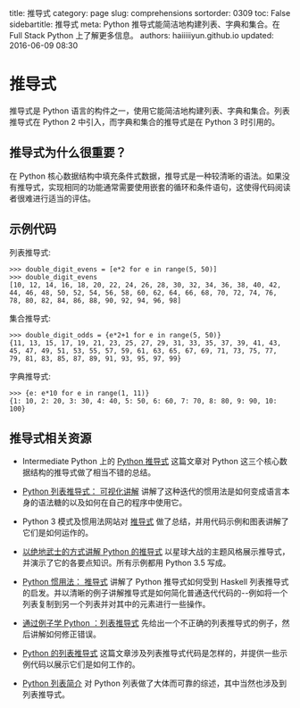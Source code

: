 title: 推导式
category: page
slug: comprehensions
sortorder: 0309
toc: False
sidebartitle: 推导式
meta: Python 推导式能简洁地构建列表、字典和集合。在 Full Stack Python 上了解更多信息。
authors: haiiiiiyun.github.io
updated: 2016-06-09 08:30


# 推导式
推导式是 Python 语言的构件之一，使用它能简洁地构建列表、字典和集合。列表推导式在 Python 2 中引入，而字典和集合的推导式是在 Python 3 时引用的。


## 推导式为什么很重要？
在 Python 核心数据结构中填充条件式数据，推导式是一种较清晰的语法。如果没有推导式，实现相同的功能通常需要使用嵌套的循环和条件语句，这使得代码阅读者很难进行适当的评估。

## 示例代码
列表推导式:

    >>> double_digit_evens = [e*2 for e in range(5, 50)]
    >>> double_digit_evens
    [10, 12, 14, 16, 18, 20, 22, 24, 26, 28, 30, 32, 34, 36, 38, 40, 42, 44, 46, 48, 50, 52, 54, 56, 58, 60, 62, 64, 66, 68, 70, 72, 74, 76, 78, 80, 82, 84, 86, 88, 90, 92, 94, 96, 98]


集合推导式:

    >>> double_digit_odds = {e*2+1 for e in range(5, 50)}
    {11, 13, 15, 17, 19, 21, 23, 25, 27, 29, 31, 33, 35, 37, 39, 41, 43, 45, 47, 49, 51, 53, 55, 57, 59, 61, 63, 65, 67, 69, 71, 73, 75, 77, 79, 81, 83, 85, 87, 89, 91, 93, 95, 97, 99}

字典推导式:
    
    >>> {e: e*10 for e in range(1, 11)}
    {1: 10, 2: 20, 3: 30, 4: 40, 5: 50, 6: 60, 7: 70, 8: 80, 9: 90, 10: 100}


## 推导式相关资源
* Intermediate Python 上的 [Python 推导式](http://intermediatepythonista.com/python-comprehensions) 这篇文章对 Python 这三个核心数据结构的推导式做了相当不错的总结。

* [Python 列表推导式： 可视化讲解](http://treyhunner.com/2015/12/python-list-comprehensions-now-in-color/) 讲解了这种迭代的惯用法是如何变成语言本身的语法糖的以及如何在自己的程序中使用它。

* Python 3 模式及惯用法网站对 [推导式](http://python-3-patterns-idioms-test.readthedocs.org/en/latest/Comprehensions.html) 做了总结，并用代码示例和图表讲解了它们是如何运作的。

* [以绝地武士的方式讲解 Python 的推导式](https://gist.github.com/bearfrieze/a746c6f12d8bada03589) 以星球大战的主题风格展示推导式，并演示了它的各要点知识。所有示例都用 Python 3.5 写成。

* [Python 惯用法： 推导式](https://blogs.msdn.microsoft.com/pythonengineering/2016/03/14/idiomatic-python-comprehensions/) 讲解了 Python 推导式如何受到 Haskell 列表推导式的启发。并以清晰的例子讲解推导式是如何简化普通迭代代码的--例如将一个列表复制到另一个列表并对其中的元素进行一些操作。

* [通过例子学 Python ：列表推导式](http://blog.cdleary.com/2010/04/learning-python-by-example-list-comprehensions/) 先给出一个不正确的列表推导式的例子，然后讲解如何修正错误。

* [Python 的列表推导式](http://www.pythonforbeginners.com/basics/list-comprehensions-in-python) 这篇文章涉及列表推导式代码是怎样的，并提供一些示例代码以展示它们是如何工作的。

* [Python 列表简介](http://effbot.org/zone/python-list.htm) 对 Python 列表做了大体而可靠的综述，其中当然也涉及到列表推导式。
